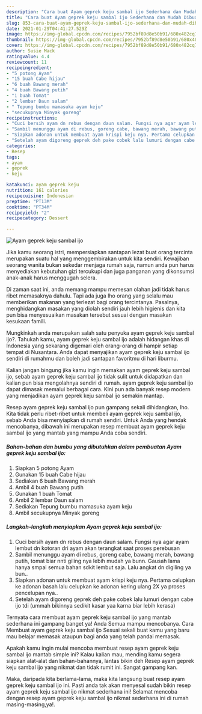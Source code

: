 ```yaml
---
description: "Cara buat Ayam geprek keju sambal ijo Sederhana dan Mudah Dibuat"
title: "Cara buat Ayam geprek keju sambal ijo Sederhana dan Mudah Dibuat"
slug: 853-cara-buat-ayam-geprek-keju-sambal-ijo-sederhana-dan-mudah-dibuat
date: 2021-01-29T04:41:27.529Z
image: https://img-global.cpcdn.com/recipes/7952bf89d8e50b91/680x482cq70/ayam-geprek-keju-sambal-ijo-foto-resep-utama.jpg
thumbnail: https://img-global.cpcdn.com/recipes/7952bf89d8e50b91/680x482cq70/ayam-geprek-keju-sambal-ijo-foto-resep-utama.jpg
cover: https://img-global.cpcdn.com/recipes/7952bf89d8e50b91/680x482cq70/ayam-geprek-keju-sambal-ijo-foto-resep-utama.jpg
author: Susie Mack
ratingvalue: 4.4
reviewcount: 11
recipeingredient:
- "5 potong Ayam"
- "15 buah Cabe hijau"
- "6 buah Bawang merah"
- "4 buah Bawang putih"
- "1 buah Tomat"
- "2 lembar Daun salam"
- " Tepung bumbu mamasuka ayam keju"
- "secukupnya Minyak goreng"
recipeinstructions:
- "Cuci bersih ayam dn rebus dengan daun salam. Fungsi nya agar ayam lembut dn kotoran dri ayam akan terangkat saat proses perebusan"
- "Sambil menunggu ayam di rebus, goreng cabe, bawang merah, bawang putih, tomat biar nnti giling nya lebih mudah ya bunn. Gausah lama hanya smpai semua bahan sdkit lembut saja. Lalu angkat dn digiling ya bun.."
- "Siapkan adonan untuk membuat ayam krispi keju nya. Pertama celupkan ke adonan basah lalu celupkan ke adonan kering ulang 2X ya proses pencelupan nya.."
- "Setelah ayam digoreng geprek deh pake cobek lalu lumuri dengan cabe ijo tdi (ummah bikinnya sedikit kasar yaa karna biar lebih kerasa)"
categories:
- Resep
tags:
- ayam
- geprek
- keju

katakunci: ayam geprek keju 
nutrition: 161 calories
recipecuisine: Indonesian
preptime: "PT13M"
cooktime: "PT34M"
recipeyield: "2"
recipecategory: Dessert

---
```



![Ayam geprek keju sambal ijo](https://img-global.cpcdn.com/recipes/7952bf89d8e50b91/680x482cq70/ayam-geprek-keju-sambal-ijo-foto-resep-utama.jpg)

Jika kamu seorang istri, mempersiapkan santapan lezat buat orang tercinta merupakan suatu hal yang menggembirakan untuk kita sendiri. Kewajiban seorang  wanita bukan sekedar menjaga rumah saja, namun anda pun harus menyediakan kebutuhan gizi tercukupi dan juga panganan yang dikonsumsi anak-anak harus menggugah selera.

Di zaman  saat ini, anda memang mampu memesan olahan jadi tidak harus ribet memasaknya dahulu. Tapi ada juga lho orang yang selalu mau memberikan makanan yang terlezat bagi orang tercintanya. Pasalnya, menghidangkan masakan yang diolah sendiri jauh lebih higienis dan kita pun bisa menyesuaikan masakan tersebut sesuai dengan masakan kesukaan famili. 



Mungkinkah anda merupakan salah satu penyuka ayam geprek keju sambal ijo?. Tahukah kamu, ayam geprek keju sambal ijo adalah hidangan khas di Indonesia yang sekarang digemari oleh orang-orang di hampir setiap tempat di Nusantara. Anda dapat menyajikan ayam geprek keju sambal ijo sendiri di rumahmu dan boleh jadi santapan favoritmu di hari liburmu.

Kalian jangan bingung jika kamu ingin memakan ayam geprek keju sambal ijo, sebab ayam geprek keju sambal ijo tidak sulit untuk didapatkan dan kalian pun bisa mengolahnya sendiri di rumah. ayam geprek keju sambal ijo dapat dimasak memalui berbagai cara. Kini pun ada banyak resep modern yang menjadikan ayam geprek keju sambal ijo semakin mantap.

Resep ayam geprek keju sambal ijo pun gampang sekali dihidangkan, lho. Kita tidak perlu ribet-ribet untuk membeli ayam geprek keju sambal ijo, sebab Anda bisa menyiapkan di rumah sendiri. Untuk Anda yang hendak mencobanya, dibawah ini merupakan resep membuat ayam geprek keju sambal ijo yang mantab yang mampu Anda coba sendiri.

<!--inarticleads1-->

##### Bahan-bahan dan bumbu yang dibutuhkan dalam pembuatan Ayam geprek keju sambal ijo:

1. Siapkan 5 potong Ayam
1. Gunakan 15 buah Cabe hijau
1. Sediakan 6 buah Bawang merah
1. Ambil 4 buah Bawang putih
1. Gunakan 1 buah Tomat
1. Ambil 2 lembar Daun salam
1. Sediakan  Tepung bumbu mamasuka ayam keju
1. Ambil secukupnya Minyak goreng




<!--inarticleads2-->

##### Langkah-langkah menyiapkan Ayam geprek keju sambal ijo:

1. Cuci bersih ayam dn rebus dengan daun salam. Fungsi nya agar ayam lembut dn kotoran dri ayam akan terangkat saat proses perebusan
1. Sambil menunggu ayam di rebus, goreng cabe, bawang merah, bawang putih, tomat biar nnti giling nya lebih mudah ya bunn. Gausah lama hanya smpai semua bahan sdkit lembut saja. Lalu angkat dn digiling ya bun..
1. Siapkan adonan untuk membuat ayam krispi keju nya. Pertama celupkan ke adonan basah lalu celupkan ke adonan kering ulang 2X ya proses pencelupan nya..
1. Setelah ayam digoreng geprek deh pake cobek lalu lumuri dengan cabe ijo tdi (ummah bikinnya sedikit kasar yaa karna biar lebih kerasa)




Ternyata cara membuat ayam geprek keju sambal ijo yang mantab sederhana ini gampang banget ya! Anda Semua mampu mencobanya. Cara Membuat ayam geprek keju sambal ijo Sesuai sekali buat kamu yang baru mau belajar memasak ataupun bagi anda yang telah pandai memasak.

Apakah kamu ingin mulai mencoba membuat resep ayam geprek keju sambal ijo mantab simple ini? Kalau kalian mau, mending kamu segera siapkan alat-alat dan bahan-bahannya, lantas bikin deh Resep ayam geprek keju sambal ijo yang nikmat dan tidak rumit ini. Sangat gampang kan. 

Maka, daripada kita berlama-lama, maka kita langsung buat resep ayam geprek keju sambal ijo ini. Pasti anda tak akan menyesal sudah bikin resep ayam geprek keju sambal ijo nikmat sederhana ini! Selamat mencoba dengan resep ayam geprek keju sambal ijo nikmat sederhana ini di rumah masing-masing,ya!.

